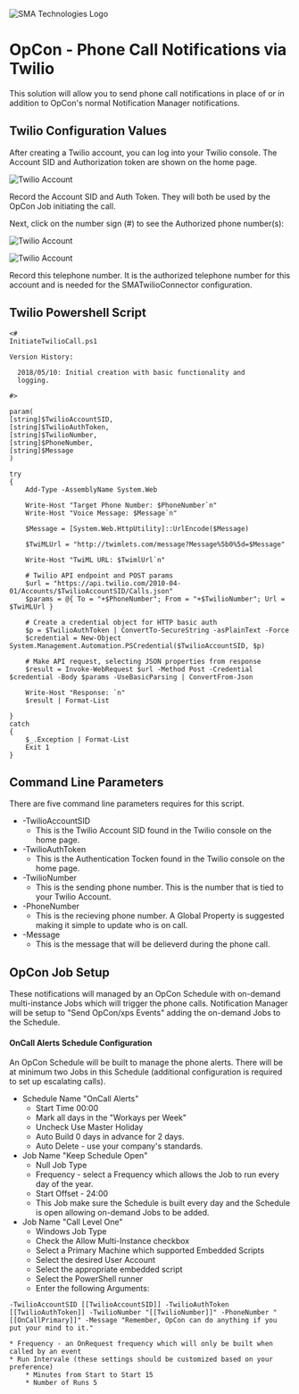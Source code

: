 ![SMA Technologies Logo](/OpCon-Twilio-PhoneCalls/img/SMATechnologies.png)

<link id="linkstyle" rel='stylesheet' href='style.css'/>

OpCon - Phone Call Notifications via Twilio
===========

This solution will allow you to send phone call notifications in place of or in addition to OpCon's normal Notification Manager notifications.

## Twilio Configuration Values <a name="TwilioConfiguration"></a>

After creating a Twilio account, you can log into your Twilio console.  The Account SID and Authorization token are shown on the home page.

![Twilio Account](/OpCon-Twilio-PhoneCalls/img/TwilioAccount.png)

<link id="linkstyle" rel='stylesheet' href='style.css'/>

Record the Account SID and Auth Token. They will both be used by the OpCon Job initiating the call.

Next, click on the number sign (#) to see the Authorized phone number(s):

![Twilio Account](/OpCon-Twilio-PhoneCalls/img/TwilioAccounts2.png)

<link id="linkstyle" rel='stylesheet' href='style.css'/>

![Twilio Account](/OpCon-Twilio-PhoneCalls/img/TwilioNumbers.png)

<link id="linkstyle" rel='stylesheet' href='style.css'/>

Record this telephone number.  It is the authorized telephone number for this account and is needed for the SMATwilioConnector configuration. 

## Twilio Powershell Script <a name="TwilioScript"></a>

```
<#
InitiateTwilioCall.ps1

Version History:

  2018/05/10: Initial creation with basic functionality and 
  logging.                                                   
                                                             
#>

param(
[string]$TwilioAccountSID,
[string]$TwilioAuthToken,
[string]$TwilioNumber,
[string]$PhoneNumber,
[string]$Message
)

try
{
    Add-Type -AssemblyName System.Web

    Write-Host "Target Phone Number: $PhoneNumber`n"
    Write-Host "Voice Message: $Message`n"

    $Message = [System.Web.HttpUtility]::UrlEncode($Message)

    $TwiMLUrl = "http://twimlets.com/message?Message%5b0%5d=$Message"

    Write-Host "TwiML URL: $TwimlUrl`n"

    # Twilio API endpoint and POST params
    $url = "https://api.twilio.com/2010-04-01/Accounts/$TwilioAccountSID/Calls.json"
    $params = @{ To = "+$PhoneNumber"; From = "+$TwilioNumber"; Url = $TwiMLUrl }

    # Create a credential object for HTTP basic auth
    $p = $TwilioAuthToken | ConvertTo-SecureString -asPlainText -Force
    $credential = New-Object System.Management.Automation.PSCredential($TwilioAccountSID, $p)

    # Make API request, selecting JSON properties from response
    $result = Invoke-WebRequest $url -Method Post -Credential $credential -Body $params -UseBasicParsing | ConvertFrom-Json

    Write-Host "Response: `n"
    $result | Format-List

}
catch
{
    $_.Exception | Format-List
    Exit 1
}
```

## Command Line Parameters <a name="CommandLine"></a>
There are five command line parameters requires for this script.
* -TwilioAccountSID
	* This is the Twilio Account SID found in the Twilio console on the home page.
* -TwilioAuthToken
	* This is the Authentication Tocken found in the Twilio console on the home page.
* -TwilioNumber
	* This is the sending phone number. This is the number that is tied to your Twilio Account.
* -PhoneNumber
	* This is the recieving phone number. A Global Property is suggested making it simple to update who is on call.
* -Message
	* This is the message that will be delieverd during the phone call.

## OpCon Job Setup <a name="JobSetup"></a>
These notifications will managed by an OpCon Schedule with on-demand multi-instance Jobs which will trigger the phone calls. Notification Manager will be setup to "Send OpCon/xps Events" adding the on-demand Jobs to the Schedule.

#### OnCall Alerts Schedule Configuration <a name="OnCallJobs"></a>
An OpCon Schedule will be built to manage the phone alerts. There will be at minimum two Jobs in this Schedule (additional configuration is required to set up escalating calls).
* Schedule Name "OnCall Alerts"
	* Start Time 00:00
	* Mark all days in the "Workays per Week"
	* Uncheck Use Master Holiday
	* Auto Build 0 days in advance for 2 days.
	* Auto Delete - use your company's standards.
* Job Name "Keep Schedule Open"
	* Null Job Type
	* Frequency - select a Frequency which allows the Job to run every day of the year.
	* Start Offset - 24:00
	* This Job make sure the Schedule is built every day and the Schedule is open allowing on-demand Jobs to be added.
* Job Name "Call Level One"
	* Windows Job Type
	* Check the Allow Multi-Instance checkbox
	* Select a Primary Machine which supported Embedded Scripts
	* Select the desired User Account
	* Select the appropriate embedded script
	* Select the PowerShell runner
	* Enter the following Arguments:
```
-TwilioAccountSID [[TwilioAccountSID]] -TwilioAuthToken [[TwilioAuthToken]] -TwilioNumber "[[TwilioNumber]]" -PhoneNumber "[[OnCallPrimary]]" -Message "Remember, OpCon can do anything if you put your mind to it."
```
	* Frequency - an OnRequest frequency which will only be built when called by an event
	* Run Intervale (these settings should be customized based on your preference)
		* Minutes from Start to Start 15
		* Number of Runs 5

